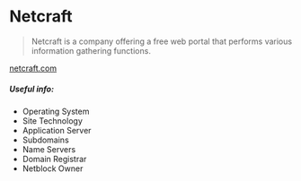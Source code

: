 # Netcraft
> Netcraft is a company offering a free web portal that performs various information gathering functions.

[netcraft.com](https://searchdns.netcraft.com)

##### Useful info:

* Operating System
* Site Technology
* Application Server
* Subdomains
* Name Servers
* Domain Registrar
* Netblock Owner
